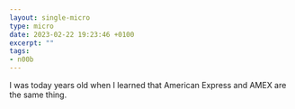 ```yaml
---
layout: single-micro
type: micro
date: 2023-02-22 19:23:46 +0100
excerpt: ""
tags:
- n00b
---
```

I was today years old when I learned that American Express and AMEX are the same thing.